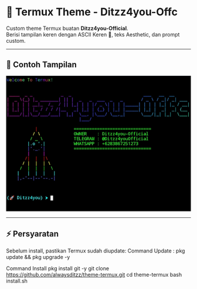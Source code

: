 # 🚀 Termux Theme - Ditzz4you-Offc

Custom theme Termux buatan **Ditzz4you-Official**.  
Berisi tampilan keren dengan ASCII Keren 🚀, teks Aesthetic, dan prompt custom.

---

## 📸 Contoh Tampilan

![Preview](thumbnail.jpg)

---

## ⚡ Persyaratan

Sebelum install, pastikan Termux sudah diupdate:
Command Update : 
pkg update && pkg upgrade -y

Command Install
pkg install git -y
git clone https://github.com/alwaysditzz/theme-termux.git
cd theme-termux
bash install.sh
